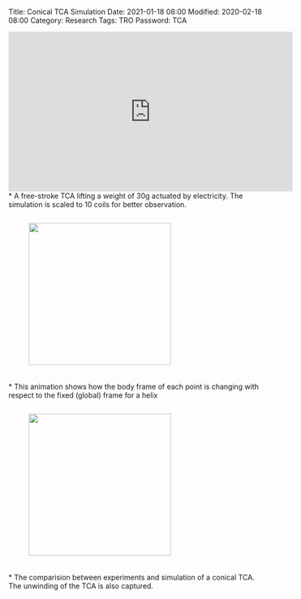 Title: Conical TCA Simulation
Date: 2021-01-18 08:00
Modified: 2020-02-18 08:00
Category: Research
Tags: TRO
Password: TCA
<!---Password: jiefeng!--->


<iframe width="560" height="315" src="https://www.youtube.com/embed/M3MFRgYEnIk" frameborder="0" allow="accelerometer; autoplay; encrypted-media; gyroscope; picture-in-picture" allowfullscreen></iframe>
* A free-stroke TCA lifting a weight of 30g actuated by electricity. The simulation is scaled to 10 coils for better observation. 

<figure>
<img src="{static}/images/TRO/reference_animation.gif" style="float:none; width:280px; padding-top:1em; padding-right:1.5em; padding-bottom:20px; padding-left:0px;">
</figure>
* This animation shows how the body frame of each point is changing with respect to the fixed (global) frame for a helix

<figure>
<img src="{static}/images/TRO/conical_reduced.gif" style="float:none; width:280px; padding-top:1em; padding-right:1.5em; padding-bottom:20px; padding-left:0px;">
</figure>
* The comparision between experiments and simulation of a conical TCA. The unwinding of the TCA is also captured. 

